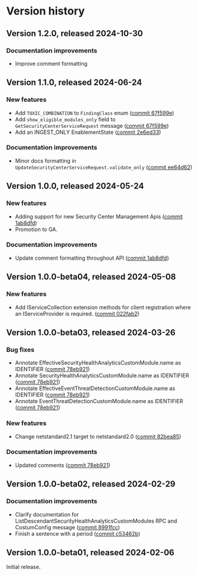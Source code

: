# Version history

## Version 1.2.0, released 2024-10-30

### Documentation improvements

- Improve comment formatting
## Version 1.1.0, released 2024-06-24

### New features

- Add `TOXIC_COMBINATION` to `FindingClass` enum ([commit 67f599e](https://github.com/googleapis/google-cloud-dotnet/commit/67f599eecc849a94b692b42648410ac685d7c88b))
- Add `show_eligible_modules_only` field to `GetSecurityCenterServiceRequest` message ([commit 67f599e](https://github.com/googleapis/google-cloud-dotnet/commit/67f599eecc849a94b692b42648410ac685d7c88b))
- Add an INGEST_ONLY EnablementState ([commit 2e6ed33](https://github.com/googleapis/google-cloud-dotnet/commit/2e6ed3391be2710d674d3606a473ccd5d8058947))

### Documentation improvements

- Minor docs formatting in `UpdateSecurityCenterServiceRequest.validate_only` ([commit ee64d62](https://github.com/googleapis/google-cloud-dotnet/commit/ee64d62302a7d363b15dd105d56bb839b4e746fc))

## Version 1.0.0, released 2024-05-24

### New features

- Adding support for new Security Center Management Apis ([commit 1ab8dfd](https://github.com/googleapis/google-cloud-dotnet/commit/1ab8dfdb0afc89ac0292117678beb82aff0e089b))
- Promotion to GA.

### Documentation improvements

- Update comment formatting throughout API ([commit 1ab8dfd](https://github.com/googleapis/google-cloud-dotnet/commit/1ab8dfdb0afc89ac0292117678beb82aff0e089b))

## Version 1.0.0-beta04, released 2024-05-08

### New features

- Add IServiceCollection extension methods for client registration where an IServiceProvider is required. ([commit 022fab2](https://github.com/googleapis/google-cloud-dotnet/commit/022fab203f28fb9c608972af7f8b83f571ae5694))

## Version 1.0.0-beta03, released 2024-03-26

### Bug fixes

- Annotate EffectiveSecurityHealthAnalyticsCustomModule.name as IDENTIFIER ([commit 78eb921](https://github.com/googleapis/google-cloud-dotnet/commit/78eb9217a7e061d2a91d027fdcebfdc17448bbd1))
- Annotate SecurityHealthAnalyticsCustomModule.name as IDENTIFIER ([commit 78eb921](https://github.com/googleapis/google-cloud-dotnet/commit/78eb9217a7e061d2a91d027fdcebfdc17448bbd1))
- Annotate EffectiveEventThreatDetectionCustomModule.name as IDENTIFIER ([commit 78eb921](https://github.com/googleapis/google-cloud-dotnet/commit/78eb9217a7e061d2a91d027fdcebfdc17448bbd1))
- Annotate EventThreatDetectionCustomModule.name as IDENTIFIER ([commit 78eb921](https://github.com/googleapis/google-cloud-dotnet/commit/78eb9217a7e061d2a91d027fdcebfdc17448bbd1))

### New features

- Change netstandard2.1 target to netstandard2.0 ([commit 82bea85](https://github.com/googleapis/google-cloud-dotnet/commit/82bea850661975b9750ac30753528cc9d2e05240))

### Documentation improvements

- Updated comments ([commit 78eb921](https://github.com/googleapis/google-cloud-dotnet/commit/78eb9217a7e061d2a91d027fdcebfdc17448bbd1))

## Version 1.0.0-beta02, released 2024-02-29

### Documentation improvements

- Clarify documentation for ListDescendantSecurityHealthAnalyticsCustomModules RPC and CostumConfig message ([commit 8991fcc](https://github.com/googleapis/google-cloud-dotnet/commit/8991fcc454a865339bfed897fa42e985fa84d1ce))
- Finish a sentence with a period ([commit c53462b](https://github.com/googleapis/google-cloud-dotnet/commit/c53462b4efd05780300b9d06bf23cd292f84c27f))

## Version 1.0.0-beta01, released 2024-02-06

Initial release.
